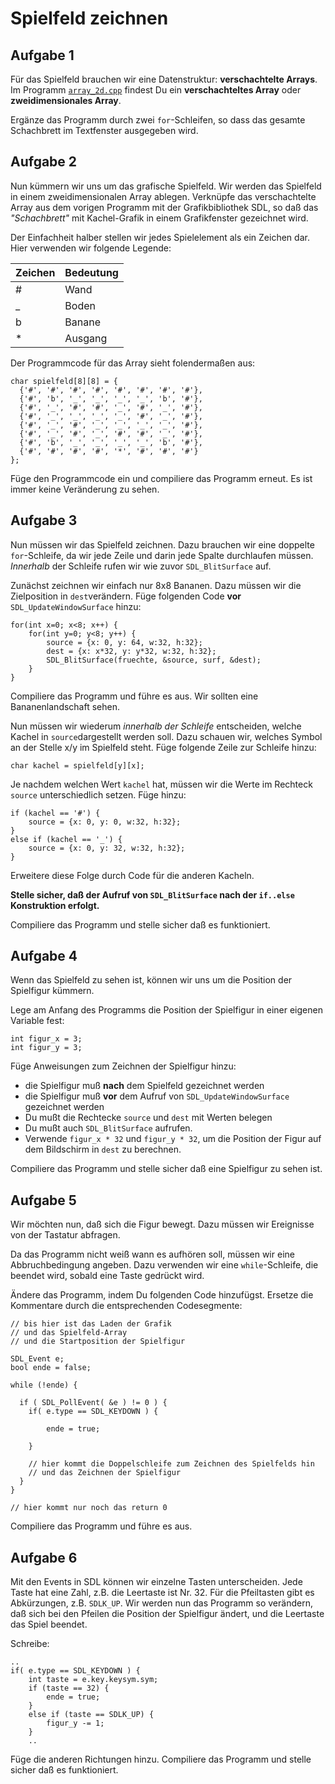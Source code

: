 
# Spielfeld zeichnen

## Aufgabe 1

Für das Spielfeld brauchen wir eine Datenstruktur: **verschachtelte Arrays**. Im Programm [`array_2d.cpp`](https://github.com/krother/spiele_mit_cplusplus/blob/master/code_beispiele/datentypen/array_2d.cpp) findest Du ein **verschachteltes Array** oder **zweidimensionales Array**.

Ergänze das Programm durch zwei `for`-Schleifen, so dass das gesamte Schachbrett im Textfenster ausgegeben wird.


## Aufgabe 2

Nun kümmern wir uns um das grafische Spielfeld. Wir werden das Spielfeld in einem zweidimensionalen Array ablegen.
Verknüpfe das verschachtelte Array aus dem vorigen Programm mit der Grafikbibliothek SDL, so daß das *"Schachbrett"* mit Kachel-Grafik in einem Grafikfenster gezeichnet wird.

Der Einfachheit halber stellen wir jedes Spielelement als ein Zeichen dar. Hier verwenden wir folgende Legende:

| Zeichen | Bedeutung |
|---------|-----------|
| #       | Wand      |
| _       | Boden     |
| b       | Banane    |
| *       | Ausgang |

Der Programmcode für das Array sieht folendermaßen aus:

    char spielfeld[8][8] = {
      {'#', '#', '#', '#', '#', '#', '#', '#'},
      {'#', 'b', '_', '_', '_', '_', 'b', '#'},
      {'#', '_', '#', '#', '_', '#', '_', '#'},
      {'#', '_', '_', '_', '_', '#', '_', '#'},
      {'#', '_', '#', '_', '_', '_', '_', '#'},
      {'#', '_', '#', '_', '#', '#', '_', '#'},
      {'#', 'b', '_', '_', '_', '_', 'b', '#'},
      {'#', '#', '#', '#', '*', '#', '#', '#'}
    };


Füge den Programmcode ein und compiliere das Programm erneut. Es ist immer keine Veränderung zu sehen.

## Aufgabe 3

Nun müssen wir das Spielfeld zeichnen. Dazu brauchen wir eine doppelte `for`-Schleife, da wir jede Zeile und darin jede Spalte durchlaufen müssen. *Innerhalb* der Schleife rufen wir wie zuvor `SDL_BlitSurface` auf.

Zunächst zeichnen wir einfach nur 8x8 Bananen. Dazu müssen wir die Zielposition in `dest`verändern. Füge folgenden Code **vor** `SDL_UpdateWindowSurface` hinzu:

    for(int x=0; x<8; x++) {
        for(int y=0; y<8; y++) {
            source = {x: 0, y: 64, w:32, h:32};
            dest = {x: x*32, y: y*32, w:32, h:32};
            SDL_BlitSurface(fruechte, &source, surf, &dest);
        }
    }

Compiliere das Programm und führe es aus. Wir sollten eine Bananenlandschaft sehen.

Nun müssen wir wiederum *innerhalb der Schleife* entscheiden, welche Kachel in `source`dargestellt werden soll. Dazu schauen wir, welches Symbol an der Stelle x/y im Spielfeld steht. Füge folgende Zeile zur Schleife hinzu:

    char kachel = spielfeld[y][x];

Je nachdem welchen Wert `kachel` hat, müssen wir die Werte im Rechteck `source` unterschiedlich setzen. Füge hinzu:

    if (kachel == '#') {
        source = {x: 0, y: 0, w:32, h:32};
    }
    else if (kachel == '_') {
        source = {x: 0, y: 32, w:32, h:32};
    }

Erweitere diese Folge durch Code für die anderen Kacheln.

**Stelle sicher, daß der Aufruf von `SDL_BlitSurface` nach der `if..else` Konstruktion erfolgt.**

Compiliere das Programm und stelle sicher daß es funktioniert.


## Aufgabe 4

Wenn das Spielfeld zu sehen ist, können wir uns um die Position der Spielfigur kümmern.

Lege am Anfang des Programms die Position der Spielfigur in einer eigenen Variable fest:

    int figur_x = 3;
    int figur_y = 3;

Füge Anweisungen zum Zeichnen der Spielfigur hinzu:

* die Spielfigur muß **nach** dem Spielfeld gezeichnet werden
* die Spielfigur muß **vor** dem Aufruf von `SDL_UpdateWindowSurface` gezeichnet werden
* Du mußt die Rechtecke `source` und `dest` mit Werten belegen
* Du mußt auch `SDL_BlitSurface` aufrufen.
* Verwende `figur_x * 32` und `figur_y * 32`, um die Position der Figur auf dem Bildschirm in `dest` zu berechnen.

Compiliere das Programm und stelle sicher daß eine Spielfigur zu sehen ist.


## Aufgabe 5

Wir möchten nun, daß sich die Figur bewegt. Dazu müssen wir Ereignisse von der Tastatur abfragen.

Da das Programm nicht weiß wann es aufhören soll, müssen wir eine Abbruchbedingung angeben. Dazu verwenden wir eine `while`-Schleife, die beendet wird, sobald eine Taste gedrückt wird.

Ändere das Programm, indem Du folgenden Code hinzufügst. Ersetze die Kommentare durch die entsprechenden Codesegmente:

    // bis hier ist das Laden der Grafik
    // und das Spielfeld-Array
    // und die Startposition der Spielfigur

    SDL_Event e;
    bool ende = false;

    while (!ende) {

      if ( SDL_PollEvent( &e ) != 0 ) {
        if( e.type == SDL_KEYDOWN ) {

        	ende = true;

        }

        // hier kommt die Doppelschleife zum Zeichnen des Spielfelds hin
        // und das Zeichnen der Spielfigur
      }
    }

    // hier kommt nur noch das return 0

Compiliere das Programm und führe es aus.


## Aufgabe 6

Mit den Events in SDL können wir einzelne Tasten unterscheiden. Jede Taste hat eine Zahl, z.B. die Leertaste ist Nr. 32. Für die Pfeiltasten gibt es Abkürzungen, z.B. `SDLK_UP`. Wir werden nun das Programm so verändern, daß sich bei den Pfeilen die Position der Spielfigur ändert, und die Leertaste das Spiel beendet.

Schreibe:

    ..
    if( e.type == SDL_KEYDOWN ) {
        int taste = e.key.keysym.sym;
        if (taste == 32) {
        	ende = true;
        }
        else if (taste == SDLK_UP) {
            figur_y -= 1;
        }
        ..

Füge die anderen Richtungen hinzu. Compiliere das Programm und stelle sicher daß es funktioniert.
